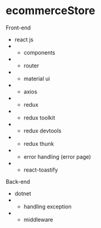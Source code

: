 # ecommerceStore

Front-end

- react js
- - components
- - router
- - material ui
- - axios
- - redux
- - redux toolkit
- - redux devtools
- - redux thunk
- - error handling (error page)
- - react-toastify

Back-end

- dotnet
- - handling exception
- - middleware
